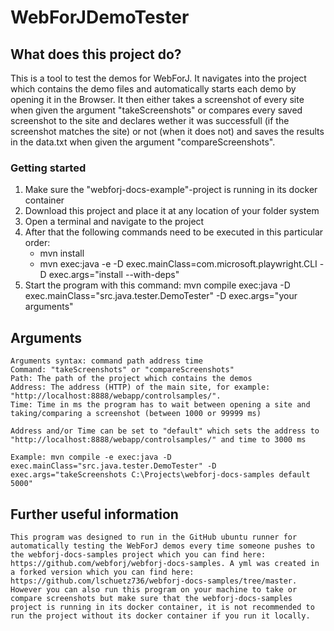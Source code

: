 # WebForJDemoTester

## What does this project do?

This is a tool to test the demos for WebForJ. It navigates into the project which contains the demo files and automatically starts each demo by opening it in the Browser. It then either takes a screenshot of every site when given the argument "takeScreenshots" or compares every saved screenshot to the site and declares wether it was successfull (if the screenshot matches the site) or not (when it does not) and saves the results in the data.txt when given the argument "compareScreenshots".  

### Getting started

1. Make sure the "webforj-docs-example"-project is running in its docker container 
2. Download this project and place it at any location of your folder system
3. Open a terminal and navigate to the project 
4. After that the following commands need to be executed in this particular order:
    - mvn install
    - mvn exec:java -e -D exec.mainClass=com.microsoft.playwright.CLI -D exec.args="install --with-deps"
5. Start the program with this command: mvn compile exec:java -D exec.mainClass="src.java.tester.DemoTester" -D exec.args="your arguments"<br>

## Arguments
    Arguments syntax: command path address time
    Command: "takeScreenshots" or "compareScreenshots"
    Path: The path of the project which contains the demos
    Address: The address (HTTP) of the main site, for example: "http://localhost:8888/webapp/controlsamples/". 
    Time: Time in ms the program has to wait between opening a site and taking/comparing a screenshot (between 1000 or 99999 ms)

    Address and/or Time can be set to "default" which sets the address to "http://localhost:8888/webapp/controlsamples/" and time to 3000 ms 

    Example: mvn compile -e exec:java -D exec.mainClass="src.java.tester.DemoTester" -D exec.args="takeScreenshots C:\Projects\webforj-docs-samples default 5000"

## Further useful information

    This program was designed to run in the GitHub ubuntu runner for automatically testing the WebForJ demos every time someone pushes to the webforj-docs-samples project which you can find here: https://github.com/webforj/webforj-docs-samples. A yml was created in a forked version which you can find here: https://github.com/lschuetz736/webforj-docs-samples/tree/master. However you can also run this program on your machine to take or compare screenshots but make sure that the webforj-docs-samples project is running in its docker container, it is not recommended to run the project without its docker container if you run it locally.

